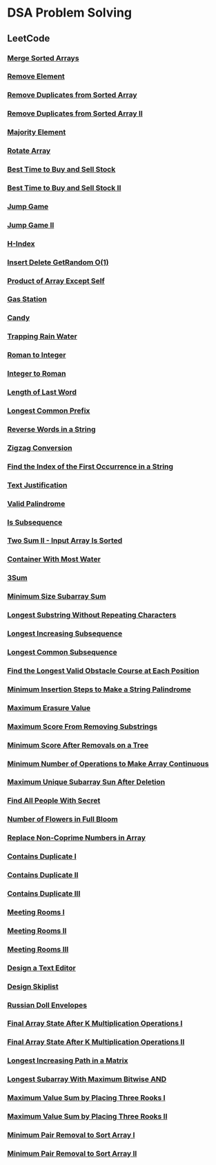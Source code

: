 # DSA Problem Solving

## LeetCode

### [Merge Sorted Arrays](./LeetCode/MergeSortedArray.java)

### [Remove Element](./LeetCode/RemoveElement.java)

### [Remove Duplicates from Sorted Array](./LeetCode/RemoveDuplicatesFromSortedArray.java)

### [Remove Duplicates from Sorted Array II](./LeetCode/RemoveDuplicatesFromSortedArrayII.java)

### [Majority Element](./LeetCode/MajorityElement.java)

### [Rotate Array](./LeetCode/RotateArray.java)

### [Best Time to Buy and Sell Stock](./LeetCode/BestTimeToBuyAndSellStock.java)

### [Best Time to Buy and Sell Stock II](./LeetCode/BestTimeToBuyAndSellStockII.java)

### [Jump Game](./LeetCode/JumpGame.java)

### [Jump Game II](./LeetCode/JumpGameII.java)

### [H-Index](./LeetCode/HIndex.java)

### [Insert Delete GetRandom O(1)](./LeetCode/InsertDeleteGetRandomInConstantTime.java)

### [Product of Array Except Self](./LeetCode/ProductOfArrayExceptSelf.java)

### [Gas Station](./LeetCode/GasStation.java)

### [Candy](./LeetCode/Candy.java)

### [Trapping Rain Water](./LeetCode/TrappingRainWater.java)

### [Roman to Integer](./LeetCode/RomanToInteger.java)

### [Integer to Roman](./LeetCode/IntegerToRoman.java)

### [Length of Last Word](./LeetCode/LengthOfLastWord.java)

### [Longest Common Prefix](./LeetCode/LongestCommonPrefix.java)

### [Reverse Words in a String](./LeetCode/ReverseWordsInAString.java)

### [Zigzag Conversion](./LeetCode/ZigzagConversion.java)

### [Find the Index of the First Occurrence in a String](./LeetCode/FindTheIndexOfTheFirstOccurrenceInAString.java)

### [Text Justification](./LeetCode/TextJustification.java)

### [Valid Palindrome](./LeetCode/ValidPalindrome.java)

### [Is Subsequence](./LeetCode/IsSubsequence.java)

### [Two Sum II - Input Array Is Sorted](./LeetCode/TwoSumIIInputArrayIsSorted.java)

### [Container With Most Water](./LeetCode/ContainerWithMostWater.java)

### [3Sum](./LeetCode/ThreeSum.java)

### [Minimum Size Subarray Sum](./LeetCode/MinimumSizeSubarraySum.java)

### [Longest Substring Without Repeating Characters](./LeetCode/LongestSubstringWithoutRepeatingCharacters.java)

### [Longest Increasing Subsequence](./LeetCode/LongestIncreasingSubsequence.java)

### [Longest Common Subsequence](./LeetCode/LongestCommonSubsequence.java)

### [Find the Longest Valid Obstacle Course at Each Position](./LeetCode/FindTheLongestValidObstacleCourseAtEachPosition.java)

### [Minimum Insertion Steps to Make a String Palindrome](./LeetCode/MinimumInsertionStepsToMakeAStringPalindrome.java)

### [Maximum Erasure Value](./LeetCode/MaximumErasureValue.java)

### [Maximum Score From Removing Substrings](./LeetCode/MaximumScoreFromRemovingSubstrings.java)

### [Minimum Score After Removals on a Tree](./LeetCode/MinimumScoreAfterRemovalsOnATree.java)

### [Minimum Number of Operations to Make Array Continuous](./LeetCode/MinimumNumberOfOperationToMakeArrayContinuous.java)

### [Maximum Unique Subarray Sun After Deletion](./LeetCode/MaximumUniquiSubarraySumAfterDeletion.java)

### [Find All People With Secret](./LeetCode/FindAllPeopleWithSecret.java)

### [Number of Flowers in Full Bloom](./LeetCode/NumberOfFlowersInFullBloom.java)

### [Replace Non-Coprime Numbers in Array](./LeetCode/ReplaceNonCoprimeNumbersinArray.java)

### [Contains Duplicate I](./LeetCode/ContainsDuplicateI.java)

### [Contains Duplicate II](./LeetCode/ContainsDuplicateII.java)

### [Contains Duplicate III](./LeetCode/ContainsDuplicateIII.java)

### [Meeting Rooms I](./LeetCode/MeetingRoomsI.java)

### [Meeting Rooms II](./LeetCode/MeetingRoomsII.java)

### [Meeting Rooms III](./LeetCode/MeetingRoomsIII.java)

### [Design a Text Editor](./LeetCode/DesignATextEditor.java)

### [Design Skiplist](./LeetCode/DesignSkiplist.java)

### [Russian Doll Envelopes](./LeetCode/RussianDollEnvelopes.java)

### [Final Array State After K Multiplication Operations I](./LeetCode/FinalArrayStateAfterKMultiplicationOperationsI.java)

### [Final Array State After K Multiplication Operations II](./LeetCode/FinalArrayStateArrayAfterKMultiplicationOperationsII.java)

### [Longest Increasing Path in a Matrix](./LeetCode/LongestIncreasingPathInAMatrix.java)

### [Longest Subarray With Maximum Bitwise AND](./LeetCode/LongestSubarrayWithMaximumBitwiseAND.java)

### [Maximum Value Sum by Placing Three Rooks I](./LeetCode/MaximumValueSumByPlacingThreeRooksI.java)

### [Maximum Value Sum by Placing Three Rooks II](./LeetCode/MaximumValueSumByPlacingThreeRooksII.java)

### [Minimum Pair Removal to Sort Array I](./LeetCode/MinimumPairRemovalToSortArrayI.java)

### [Minimum Pair Removal to Sort Array II](./LeetCode/MinimumPairRemovalToSortArrayII.java)
